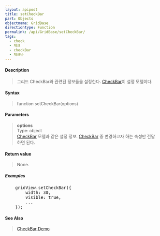 ```yaml
---
layout: apipost
title: setCheckBar
part: Objects
objectname: GridBase
directiontype: Function
permalink: /api/GridBase/setCheckBar/
tags:
  - check
  - 체크
  - checkBar
  - 체크바
---
```



#### Description

> 그리드 CheckBar와 관련된 정보들을 설정한다. [CheckBar](/api/types/CheckBar/)이 설정 모델이다.

#### Syntax

> function setCheckBar(options)

#### Parameters

> **options**  
> Type: object  
> [CheckBar](/api/types/CheckBar/) 모델과 같은 설정 정보. [CheckBar](/api/types/CheckBar/) 중 변경하고자 하는 속성만 전달하면 된다.  

#### Return value

> None.

##### Examples 

<pre class="prettyprint">
    gridView.setCheckBar({
        width: 30,
        visible: true,
        ...
    });
</pre>

#### See Also
> [CheckBar Demo](http://demo.realgrid.com/Demo/CheckBar)